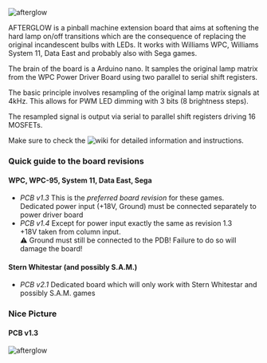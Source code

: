 ![afterglow](https://github.com/smyp/afterglow/blob/master/artwork/afterglow.png "Afterglow")

AFTERGLOW is a pinball machine extension board that aims at softening the hard lamp on/off transitions which are the consequence of replacing the original incandescent bulbs with LEDs. It works with Williams WPC, Williams System 11, Data East and probably also with Sega games.

The brain of the board is a Arduino nano. It samples the original lamp matrix from the WPC Power Driver Board using two parallel to serial shift registers.

The basic principle involves resampling of the original lamp matrix signals at 4kHz. This allows for PWM LED dimming with 3 bits (8 brightness steps).

The resampled signal is output via serial to parallel shift registers driving 16 MOSFETs.

Make sure to check the ![wiki](https://github.com/smyp/afterglow/wiki) for detailed information and instructions.

### Quick guide to the board revisions

#### WPC, WPC-95, System 11, Data East, Sega
* *PCB v1.3* This is the *preferred board revision* for these games.<br/>Dedicated power input (+18V, Ground) must be connected separately to power driver board
* *PCB v1.4* Except for power input exactly the same as revision 1.3<br/>+18V taken from column input.<br/>⚠ Ground must still be connected to the PDB! Failure to do so will damage the board!

#### Stern Whitestar (and possibly S.A.M.)
* *PCB v2.1* Dedicated board which will only work with Stern Whitestar and possibly S.A.M. games

### Nice Picture

#### PCB v1.3
![afterglow](https://github.com/smyp/afterglow/blob/master/docu/images/pcb_v13_populated.jpg "Afterglow PCB v1.3")


